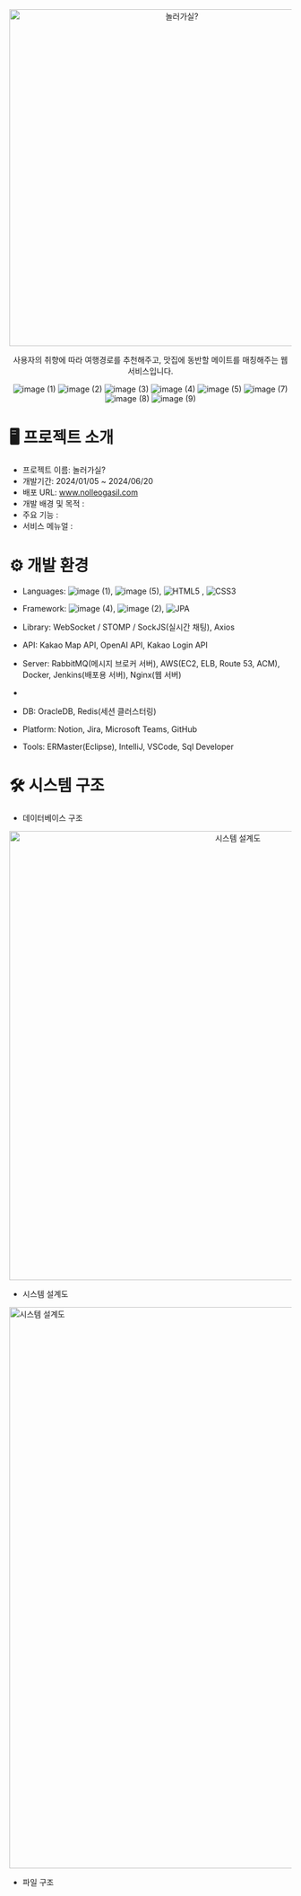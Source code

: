 <div align="center">

<img src="https://github.com/fourroro/nolleogasil_backend/blob/chon/README_images/banner.jpg" alt="놀러가실?" width="600px" />


사용자의 취향에 따라 여행경로를 추천해주고, 맛집에 동반할 메이트를 매칭해주는 웹 서비스입니다.

![image (1)](https://github.com/user-attachments/assets/2d7a2ac4-8142-4f00-9a04-eb7d1c97c499)
![image (2)](https://github.com/user-attachments/assets/115dadb1-ce68-4a39-a86b-6e953606ad97)
![image (3)](https://github.com/user-attachments/assets/f6071a6a-e644-4e28-a95e-3dfcfced44b7)
![image (4)](https://github.com/user-attachments/assets/954dbc16-fb5a-42a5-b8d6-7c18284babd0)
![image (5)](https://github.com/user-attachments/assets/6a571716-8298-46a2-817a-3858709f410a)
![image (7)](https://github.com/user-attachments/assets/76cbac91-1143-41ef-9f85-e67e05d71eef)
![image (8)](https://github.com/user-attachments/assets/a8f7c42c-44f8-4d70-af2b-9a767f1dcff3)
![image (9)](https://github.com/user-attachments/assets/69d4a3de-4758-4295-a7ee-8ac9677fdd87)

</div>

# 🖥 프로젝트 소개


+ 프로젝트 이름: 놀러가실?
+ 개발기간: 2024/01/05 ~ 2024/06/20
+ 배포 URL: www.nolleogasil.com
+ 개발 배경 및 목적 : 
+ 주요 기능 : 
+ 서비스 메뉴얼 : 


# ⚙ 개발 환경


+ Languages: ![image (1)](https://img.shields.io/badge/JAVA-E34F26?style=flat&logo=java&logoColor=white), ![image (5)](https://img.shields.io/badge/JS-F7DF1E?style=flat&logo=JavaScript&logoColor=white), ![HTML5](https://img.shields.io/badge/html5-%23E34F26.svg?style=flat&logo=html5&logoColor=white)
  , ![CSS3](https://img.shields.io/badge/css3-%231572B6.svg?style=flate&logo=css3&logoColor=white)

+ Framework: ![image (4)](https://img.shields.io/badge/React-61DAFB?style=flate&logo=React&logoColor=white), ![image (2)](https://img.shields.io/badge/springBoot-6DB33F?style=flate&logo=SpringBoot&logoColor=white), ![JPA](https://img.shields.io/badge/JPA-6DB33F?style=flat&logo=&logoColor=white)
+ Library: WebSocket / STOMP / SockJS(실시간 채팅), Axios
+ API: Kakao Map API, OpenAI API, Kakao Login API
+ Server: RabbitMQ(메시지 브로커 서버), AWS(EC2, ELB, Route 53, ACM), Docker, Jenkins(배포용 서버), Nginx(웹 서버)
+ 
+ DB: OracleDB, Redis(세션 클러스터링)
+ Platform: Notion, Jira, Microsoft Teams, GitHub
+ Tools: ERMaster(Eclipse), IntelliJ, VSCode, Sql Developer


# 🛠 시스템 구조


+ 데이터베이스 구조
<div align="center">
  <img src="https://github.com/fourroro/nolleogasil_backend/blob/chon/README_images/DB_Schema.png" alt="시스템 설계도" width="800px" />
</div><p/>


+ 시스템 설계도
<img src="https://github.com/fourroro/nolleogasil_backend/blob/chon/README_images/system_architecture.jpg" alt="시스템 설계도" width="1000px" />


+ 파일 구조
